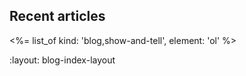 <div id="blog_articles">
  <h2>Recent articles</h2>
  <%= list_of kind: 'blog,show-and-tell', element: 'ol' %>
</div>

:layout: blog-index-layout
